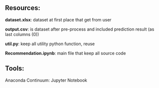 ## Resources:

**dataset.xlsx**: dataset at first place that get from user

**output.csv**: is dataset after pre-process and included prediction result (as last columns (0))

**util.py**: keep all utility python function, reuse

**Recommendation.ipynb**: main file that keep all source code 

## Tools:

Anaconda Continuum: Jupyter Notebook

